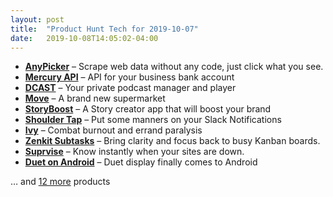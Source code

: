 ```yaml
---
layout: post
title:  "Product Hunt Tech for 2019-10-07"
date:   2019-10-08T14:05:02-04:00
---
```


* **[AnyPicker](https://www.producthunt.com/posts/anypicker?utm_campaign=producthunt-api&utm_medium=api&utm_source=Application%3A+Daily+Digest+RSS+%28ID%3A+3202%29)** – Scrape web data without any code, just click what you see.
* **[Mercury API](https://www.producthunt.com/posts/mercury-api?utm_campaign=producthunt-api&utm_medium=api&utm_source=Application%3A+Daily+Digest+RSS+%28ID%3A+3202%29)** – API for your business bank account
* **[DCAST](https://www.producthunt.com/posts/dcast?utm_campaign=producthunt-api&utm_medium=api&utm_source=Application%3A+Daily+Digest+RSS+%28ID%3A+3202%29)** – Your private podcast manager and player
* **[Move](https://www.producthunt.com/posts/move-4?utm_campaign=producthunt-api&utm_medium=api&utm_source=Application%3A+Daily+Digest+RSS+%28ID%3A+3202%29)** – A brand new supermarket
* **[StoryBoost](https://www.producthunt.com/posts/storyboost?utm_campaign=producthunt-api&utm_medium=api&utm_source=Application%3A+Daily+Digest+RSS+%28ID%3A+3202%29)** – A Story creator app that will boost your brand
* **[Shoulder Tap](https://www.producthunt.com/posts/shoulder-tap?utm_campaign=producthunt-api&utm_medium=api&utm_source=Application%3A+Daily+Digest+RSS+%28ID%3A+3202%29)** – Put some manners on your Slack Notifications
* **[Ivy](https://www.producthunt.com/posts/ivy-eb7d3787-dccb-4311-82da-8ade3b29b86f?utm_campaign=producthunt-api&utm_medium=api&utm_source=Application%3A+Daily+Digest+RSS+%28ID%3A+3202%29)** – Combat burnout and errand paralysis
* **[Zenkit Subtasks](https://www.producthunt.com/posts/zenkit-subtasks?utm_campaign=producthunt-api&utm_medium=api&utm_source=Application%3A+Daily+Digest+RSS+%28ID%3A+3202%29)** – Bring clarity and focus back to busy Kanban boards.
* **[Suprvise](https://www.producthunt.com/posts/suprvise?utm_campaign=producthunt-api&utm_medium=api&utm_source=Application%3A+Daily+Digest+RSS+%28ID%3A+3202%29)** – Know instantly when your sites are down.
* **[Duet on Android](https://www.producthunt.com/posts/duet-on-android?utm_campaign=producthunt-api&utm_medium=api&utm_source=Application%3A+Daily+Digest+RSS+%28ID%3A+3202%29)** – Duet display finally comes to Android

… and [12 more](https://www.producthunt.com/tech) products
